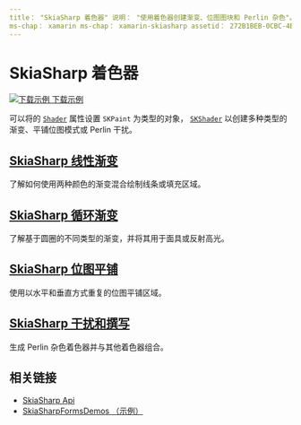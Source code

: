 ```yaml
---
title： "SkiaSharp 着色器" 说明： "使用着色器创建渐变、位图图块和 Perlin 杂色"。
ms-chap： xamarin ms-chap： xamarin-skiasharp assetid： 272B1BEB-0CBC-4E81-A3B9-A9C69AEE3722 author： davidbritch： dabritch ms. 日期：08/23/2018： [ Xamarin.Forms ， Xamarin.Essentials ]
---
```


# <a name="skiasharp-shaders"></a>SkiaSharp 着色器

[![下载示例](~/media/shared/download.png) 下载示例](https://docs.microsoft.com/samples/xamarin/xamarin-forms-samples/skiasharpforms-demos)

可以将的 [`Shader`](xref:SkiaSharp.SKPaint.Shader) 属性设置 `SKPaint` 为类型的对象， [`SKShader`](xref:SkiaSharp.SKShader) 以创建多种类型的渐变、平铺位图模式或 Perlin 干扰。

## <a name="the-skiasharp-linear-gradient"></a>[SkiaSharp 线性渐变](linear-gradient.md)

了解如何使用两种颜色的渐变混合绘制线条或填充区域。

## <a name="skiasharp-circular-gradients"></a>[SkiaSharp 循环渐变](circular-gradients.md)

了解基于圆圈的不同类型的渐变，并将其用于面具或反射高光。

## <a name="skiasharp-bitmap-tiling"></a>[SkiaSharp 位图平铺](bitmap-tiling.md)

使用以水平和垂直方式重复的位图平铺区域。

## <a name="skiasharp-noise-and-composing"></a>[SkiaSharp 干扰和撰写](noise.md)

生成 Perlin 杂色着色器并与其他着色器组合。

## <a name="related-links"></a>相关链接

- [SkiaSharp Api](https://docs.microsoft.com/dotnet/api/skiasharp)
- [SkiaSharpFormsDemos （示例）](https://docs.microsoft.com/samples/xamarin/xamarin-forms-samples/skiasharpforms-demos)
